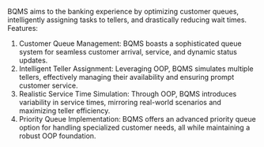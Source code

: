 BQMS aims to the banking experience by optimizing customer queues, intelligently assigning tasks to tellers, and drastically reducing wait times.
 Features:
1. Customer Queue Management: BQMS boasts a sophisticated queue system for seamless customer arrival, service, and dynamic status updates.
2. Intelligent Teller Assignment: Leveraging OOP, BQMS simulates multiple tellers, effectively managing their availability and ensuring prompt customer service.
3. Realistic Service Time Simulation: Through OOP, BQMS introduces variability in service times, mirroring real-world scenarios and maximizing teller efficiency.
4. Priority Queue Implementation: BQMS offers an advanced priority queue option for handling specialized customer needs, all while maintaining a robust OOP foundation.
